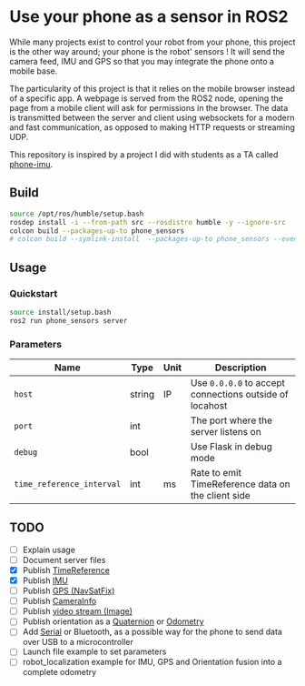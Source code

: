 # Use your phone as a sensor in ROS2

While many projects exist to control your robot from your phone, this project is the other way around; your phone is the robot' sensors ! It will send the camera feed, IMU and GPS so that you may integrate the phone onto a mobile base.

The particularity of this project is that it relies on the mobile browser instead of a specific app. A webpage is served from the ROS2 node, opening the page from a mobile client will ask for permissions in the browser. The data is transmitted between the server and client using websockets for a modern and fast communication, as opposed to making HTTP requests or streaming UDP.

This repository is inspired by a project I did with students as a TA called [phone-imu](https://github.com/vtalpaert/phone-imu).

## Build

```bash
source /opt/ros/humble/setup.bash
rosdep install -i --from-path src --rosdistro humble -y --ignore-src
colcon build --packages-up-to phone_sensors
# colcon build --symlink-install  --packages-up-to phone_sensors --event-handlers console_direct+
```

## Usage

### Quickstart

```bash
source install/setup.bash
ros2 run phone_sensors server
```

### Parameters

| Name | Type | Unit | Description |
|------|------|------|-------------|
| `host` | string | IP | Use `0.0.0.0` to accept connections outside of locahost |
| `port` | int | | The port where the server listens on |
| `debug` | bool | | Use Flask in debug mode |
| `time_reference_interval` | int | ms | Rate to emit TimeReference data on the client side |

## TODO

- [ ] Explain usage
- [ ] Document server files
- [x] Publish [TimeReference](https://docs.ros2.org/foxy/api/sensor_msgs/msg/TimeReference.html)
- [x] Publish [IMU](https://docs.ros2.org/foxy/api/sensor_msgs/msg/Imu.html)
- [ ] Publish [GPS (NavSatFix)](https://docs.ros2.org/foxy/api/sensor_msgs/msg/NavSatFix.html)
- [ ] Publish [CameraInfo](https://docs.ros2.org/foxy/api/sensor_msgs/msg/CameraInfo.html)
- [ ] Publish [video stream (Image)](https://docs.ros2.org/foxy/api/sensor_msgs/msg/Image.html)
- [ ] Publish orientation as a [Quaternion](http://docs.ros.org/en/api/geometry_msgs/html/msg/Quaternion.html) or [Odometry](http://docs.ros.org/en/api/nav_msgs/html/msg/Odometry.html)
- [ ] Add [Serial](https://developer.mozilla.org/en-US/docs/Web/API/Web_Serial_API) or Bluetooth, as a possible way for the phone to send data over USB to a microcontroller
- [ ] Launch file example to set parameters
- [ ] robot_localization example for IMU, GPS and Orientation fusion into a complete odometry

